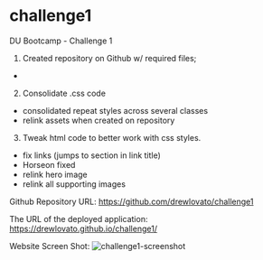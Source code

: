 # challenge1
DU Bootcamp - Challenge 1

1. Created repository on Github w/ required files;
  *

2. Consolidate .css code 
  * consolidated repeat styles across several classes
  * relink assets when created on repository

3. Tweak html code to better work with css styles.  
  * fix links (jumps to section in link title)
  * Horseon <span> fixed
  * relink hero image
  * relink all supporting images

Github Repository URL:
https://github.com/drewlovato/challenge1

The URL of the deployed application:
https://drewlovato.github.io/challenge1/

 Website Screen Shot:
![challenge1-screenshot](https://user-images.githubusercontent.com/59673032/175126002-38156e0f-ea6c-4385-b7d7-ed49c97cc5d3.png)



    
